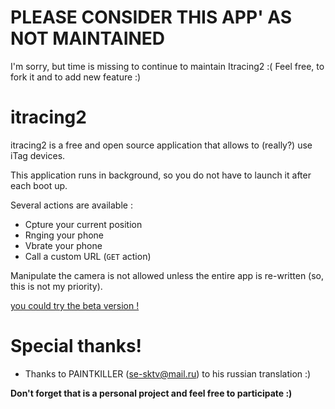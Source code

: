 # PLEASE CONSIDER THIS APP' AS NOT MAINTAINED
I'm sorry, but time is missing to continue to maintain Itracing2 :(
Feel free, to fork it and to add new feature :)

# itracing2
itracing2 is a free and open source application that allows to (really?) use iTag devices.

This application runs in background, so you do not have to launch it after each boot up.

Several actions are available :

* Cpture your current position
* Rnging your phone
* Vbrate your phone
* Call a custom URL (`GET` action)

Manipulate the camera is not allowed unless the entire app is re-written (so, this is not my priority).

[you could try the beta version !](https://play.google.com/apps/testing/net.sylvek.itracing2)

# Special thanks!

- Thanks to PAINTKILLER (se-sktv@mail.ru) to his russian translation :)

**Don't forget that is a personal project and feel free to participate :)**
